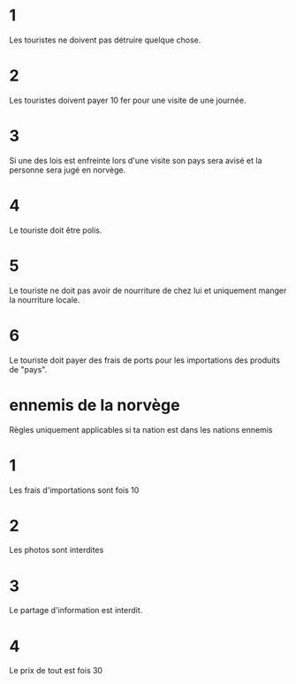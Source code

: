 # 1
Les touristes ne doivent pas détruire quelque chose.
# 2
Les touristes doivent payer 10 fer pour une visite de une journée.
# 3
Si une des lois est enfreinte lors d'une visite son pays sera avisé et la personne sera jugé en norvège.
# 4
Le touriste doit être polis.
# 5
Le touriste ne doit pas avoir de nourriture de chez lui et uniquement manger la nourriture locale.
# 6
Le touriste doit payer des frais de ports pour les importations des produits de "pays".
# ennemis de la norvège
Règles uniquement applicables si ta nation est dans les nations ennemis
# 1
Les frais d'importations sont fois 10
# 2
Les photos sont interdites
# 3
Le partage d'information est interdit.
# 4
Le prix de tout est fois 30
